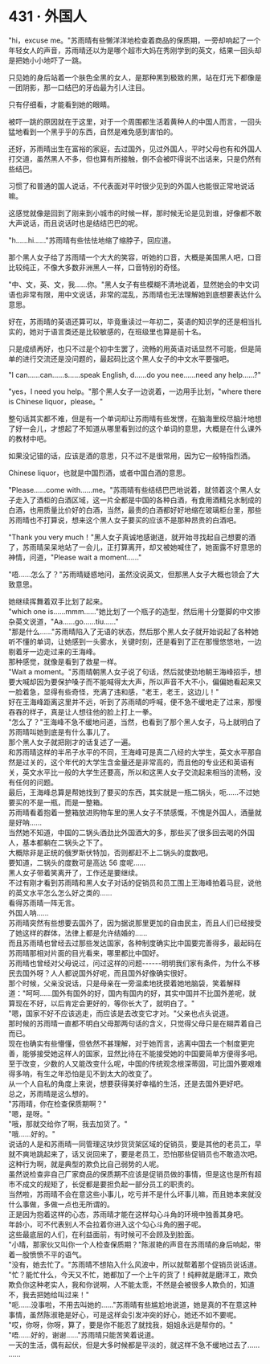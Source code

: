 <link rel="stylesheet" href="../../styles/text.css" />
<h1>431 · 外国人</h1>

"hi，excuse
me。"苏雨晴有些懒洋洋地检查着商品的保质期，一旁却响起了一个年轻女人的声音，苏雨晴还以为是哪个超市大妈在秀刚学到的英文，结果一回头却是把她小小地吓了一跳。

只见她的身后站着一个肤色全黑的女人，是那种黑到极致的黑，站在灯光下都像是一团阴影，那一口结巴的牙齿最为引人注目。

只有仔细看，才能看到她的眼睛。

被吓一跳的原因就在于这里，对于一个周围都生活着黄种人的中国人而言，一回头猛地看到一个黑乎乎的东西，自然是难免感到害怕的。

还好，苏雨晴出生在富裕的家庭，去过国外，见过外国人，平时父母也有和外国人打交道，虽然黑人不多，但也算有所接触，倒不会被吓得说不出话来，只是仍然有些结巴。

习惯了和普通的国人说话，不代表面对平时很少见到的外国人也能很正常地说话嘛。

这感觉就像是回到了刚来到小城市的时候一样，那时候无论是见到谁，好像都不敢大声说话，而且说话时也是结结巴巴的呢。

"h......hi......"苏雨晴有些怯怯地缩了缩脖子，回应道。

那个黑人女子给了苏雨晴一个大大的笑容，听她的口音，大概是美国黑人吧，口音比较纯正，不像大多数非洲黑人一样，口音特别的奇怪。

"中、文，英、文，我......你。"黑人女子有些模糊不清地说着，显然她会的中文词语也非常有限，用中文说话，非常的混乱，苏雨晴也无法理解她到底想要表达什么意思。

好在，苏雨晴的英语还算可以，毕竟重读过一年初二，英语的知识学的还是相当扎实的，她对于语言类还是比较敏感的，在班级里也算是前十名。

只是成绩再好，也只不过是个初中生罢了，流畅的用英语对话显然不可能，但是简单的进行交流还是没问题的，最起码比这个黑人女子的中文水平要强吧。

"I can......can......s......speak English, d......do you nee......need
any help......?"

"yes，I need you help。"那个黑人女子一边说着，一边用手比划，"where there
is Chinese liquor，please。"

整句话其实都不难，但是有一个单词却让苏雨晴有些发愣，在脑海里绞尽脑汁地想了好一会儿，才想起了不知道从哪里看到过的这个单词的意思，大概是在什么课外的教材中吧。

如果没记错的话，应该是酒的意思，只不过不是很常用，因为它一般特指烈酒。

Chinese liquor，也就是中国烈酒，或者中国白酒的意思。

"Please......come
with......me。"苏雨晴有些结结巴巴地说着，就领着这个黑人女子走入了酒柜的白酒区域，这一片全都是中国的各种白酒，有食用酒精兑水制成的白酒，也用质量比价好的白酒，当然，最贵的白酒都好好地缩在玻璃柜台里，那些苏雨晴也不打算说，想来这个黑人女子要买的应该不是那种昂贵的白酒吧。

"Thank you very
much！"黑人女子真诚地感谢道，就开始寻找起自己想要的酒了，苏雨晴呆呆地站了一会儿，正打算离开，却又被她喊住了，她面露不好意思的神情，问道，"Please
wait a moment......"

"唔......怎么了？"苏雨晴疑惑地问，虽然没说英文，但那黑人女子大概也领会了大致意思。

她继续挥舞着双手比划了起来。\
"which one
is......mmm......"她比划了一个瓶子的造型，然后用十分蹩脚的中文掺杂英文说道，"Aa......go......tiu......"\
"那是什么......"苏雨晴陷入了无语的状态，然后那个黑人女子就开始说起了各种她听不懂的单词，让她感到一头雾水，关键时刻，还是看到了正在那慢悠悠地，一边剔着牙一边走过来的王海峰。\
那种感觉，就像是看到了救星一样。\
"Wait a
moment。"苏雨晴朝黑人女子说了句话，然后就使劲地朝王海峰招手，想要大喊却因为要保护嗓子而不能喊得太大声，所以声音不大不小，偏偏她看起来又一脸着急，显得有些奇怪，充满了违和感，"老王，老王，这边儿！"\
好在王海峰距离这里并不远，听到了苏雨晴的呼喊，便不急不缓地走了过来，那慢吞吞的样子，真是让人想往他的脸上打上一拳。\
"怎么了？"王海峰不急不缓地问道，当然，也看到了那个黑人女子，马上就明白了苏雨晴叫她到底是有什么事儿了。\
那个黑人女子就把刚才的话复述了一遍。\
和苏雨晴这样的半吊子水平的不同，王海峰可是真二八经的大学生，英文水平那自然是过关的，这个年代的大学生含金量还是非常高的，而且他的专业还和英语有关，英文水平比一般的大学生还要高，所以和这黑人女子交流起来相当的流畅，没有任何的问题。\
最后，王海峰总算是帮她找到了要买的东西，其实就是一瓶二锅头，呃......不过她要买的不是一瓶，而是一整箱。\
苏雨晴看着抱着一整箱放进购物车里的黑人女子不禁感慨，不愧是外国人，酒量就是好呐......\
当然她不知道，中国的二锅头酒劲比外国酒大的多，那些买了很多回去喝的外国人，基本都躺在二锅头之下了。\
大概除非是正统的俄罗斯伏特加，否则都赶不上二锅头的度数吧。\
要知道，二锅头的度数可是高达 56 度呢......\
黑人女子带着笑离开了，工作还是要继续。\
不过有刚才看到苏雨晴和黑人女子对话的促销员和员工围上王海峰拍着马屁，说他的英文水平怎么怎么好之类的......\
看得苏雨晴一阵无言。\
外国人呐......\
苏雨晴突然有些想要去国外了，因为据说那里更加的自由民主，而且人们已经接受了她这样的群体，法律上都是允许结婚的......\
而且苏雨晴也曾经去过那些发达国家，各种制度确实比中国要完善得多，最起码在苏雨晴那相对片面的目光看来，哪里都比中国好。\
苏雨晴也曾经对父母说过，问过这样的问题------明明我们家有条件，为什么不移民去国外呀？人人都说国外好呢，而且国外好像确实很好。\
那个时候，父亲没说话，只是母亲在一旁温柔地抚摸着她地脑袋，笑着解释道："呵呵......国外有国外的好，国内有国内的好，其实中国并不比国外差呢，就算现在不好，以后肯定会更好的，等你长大了，就明白了。"\
"嗯，国家不好不应该逃走，而应该是去改变它才对。"父亲也点头说道。\
那时候的苏雨晴一直都不明白父母那两句话的含义，只觉得父母只是在糊弄着自己而已。\
现在也确实有些懵懂，但依然不甚理解，对于她而言，逃离中国去一个制度更完善，能够接受她这样人的国家，显然比待在不能接受她的中国要简单方便得多吧。\
至于改变，少数的人又能改变什么呢，中国的传统观念根深蒂固，可比国外要艰难得多呐，有生之年恐怕是见不到太大的改变了。\
从一个人自私的角度上来说，想要获得美好幸福的生活，还是去国外更好吧。\
总之，苏雨晴是这么想的。\
"苏雨晴，你在检查保质期啊？"\
"嗯，是呀。"\
"哦，那就交给你了啊，我去加货了。"\
"哦......好的。"\
说话的人是和苏雨晴一同管理这块炒货货架区域的促销员，要是其他的老员工，早就不爽地跳起来了，话又说回来了，要是老员工，恐怕那些促销员也不敢造次吧。\
这种行为啊，就是典型的欺负比自己弱势的人呢。\
虽然说检查非自己厂家商品的保质期不应该是促销员做的事情，但是这也是所有超市不成文的规矩了，长促都是要担负起一部分员工的职责的。\
当然啦，苏雨晴不会在意这些小事儿，吃亏并不是什么坏事儿嘛，而且她本来就没什么事做，多做一点也无所谓的。\
正是因为抱着这样的心态，苏雨晴才能在这样勾心斗角的环境中独善其身吧。\
年龄小，可不代表别人不会拉着你进入这个勾心斗角的圈子呢。\
这些最底层的人们，在利益面前，有时候可不会顾及到脸面。\
"小晴，那家伙又叫你一个人检查保质期？"陈淑艳的声音在苏雨晴的身后响起，带着一股愤愤不平的语气。\
"没有，她去忙了。"苏雨晴不想陷入什么风波中，所以就帮着那个促销员说话道。\
"忙？能忙什么，今天又不忙，她都加了一个上午的货了！纯粹就是磨洋工，欺负欺负你这种老实人，我和你说啊，人不能太乖，不然是会被很多人欺负的，知道不，我去把她给叫过来！"\
"呃......没事啦，不用去叫她的......"苏雨晴有些尴尬地说道，她是真的不在意这种事情，虽然陈淑艳是好心，可是这样会引发冲突的好心，她还不如不要呢。\
"哎，你呀，你呀，算了，要是你不能忍了就找我，姐姐永远是帮你的。"\
"唔......好的，谢谢......"苏雨晴只能苦笑着说道。\
一天的生活，偶有起伏，但是大多时候都是平淡的，就这样不急不缓地过去了......\
......
